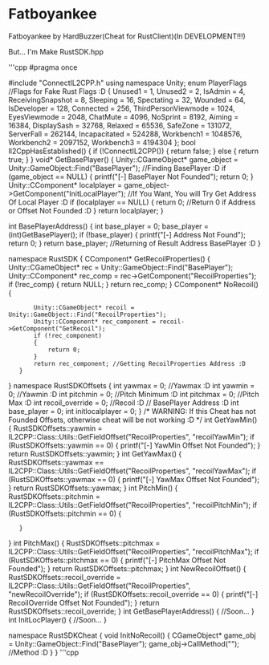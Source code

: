 # Fatboyankee
Fatboyankee by HardBuzzer(Cheat for RustClient)(In DEVELOPMENT!!!)

But... I'm Make RustSDK.hpp

'''cpp
#pragma once

#include "ConnectIL2CPP.h"
using namespace Unity;
enum PlayerFlags //Flags for Fake Rust Flags :D
{
	Unused1 = 1,
	Unused2 = 2,
	IsAdmin = 4,
	ReceivingSnapshot = 8,
	Sleeping = 16,
	Spectating = 32,
	Wounded = 64,
	IsDeveloper = 128,
	Connected = 256,
	ThirdPersonViewmode = 1024,
	EyesViewmode = 2048,
	ChatMute = 4096,
	NoSprint = 8192,
	Aiming = 16384,
	DisplaySash = 32768,
	Relaxed = 65536,
	SafeZone = 131072,
	ServerFall = 262144,
	Incapacitated = 524288,
	Workbench1 = 1048576,
	Workbench2 = 2097152,
	Workbench3 = 4194304
};
bool Il2CppHasEstablished() {
	if (!ConnectIL2CPP()) {
		return false;
	}
	else {
		return true;
	}
}
void* GetBasePlayer()
{
	Unity::CGameObject* game_object = Unity::GameObject::Find("BasePlayer"); //Finding BasePlayer :D
	if (game_object == NULL) {
		printf("[-] BasePlayer Not Founded");
		return 0;
	}
	Unity::CComponent* localplayer = game_object->GetComponent("InitLocalPlayer"); //If You Want, You will Try Get Address Of Local Player :D
	if (localplayer == NULL) {
		return 0; //Return 0 if Address or Offset Not Founded :D
	}
	return localplayer;
}

   int BasePlayerAddress()
   {
		int base_player = 0;
		base_player = (int)GetBasePlayer();
		if (!base_player) {
			printf("[-] Address Not Found");
			return 0;
		}
		return base_player; //Returning of Result Address BasePlayer :D
   }

   namespace RustSDK 
   {
	   CComponent* GetRecoilProperties() 
	   {
		   Unity::CGameObject* rec = Unity::GameObject::Find("BasePlayer");
		   Unity::CComponent* rec_comp = rec->GetComponent("RecoilProperties");
		   if (!rec_comp) {
			   return NULL;
		   }
		   return rec_comp;
	   }
	   CComponent* NoRecoil()
	   {

		   Unity::CGameObject* recoil = Unity::GameObject::Find("RecoilProperties");
		   Unity::CComponent* rec_component = recoil->GetComponent("GetRecoil");
		   if (!rec_component) 
		   {
			   return 0;
		   }
		   return rec_component; //Getting RecoilProperties Address :D
	   }
   }
   namespace RustSDKOffsets {
	   int yawmax = 0; //Yawmax :D
	   int yawmin = 0; //Yawmin :D
	   int pitchmin = 0; //Pitch Minimum :D
	   int pitchmax = 0; //Pitch Max :D
	   int recoil_override = 0; //Recoil :D
	   // BasePlayer Address :D
	   int base_player = 0;
	   int initlocalplayer = 0;
   }
   /*
   WARNING: If this Cheat has not Founded Offsets, otherwise cheat will be not working :D
   */
   int GetYawMin() {
	   RustSDKOffsets::yawmin = IL2CPP::Class::Utils::GetFieldOffset("RecoilProperties", "recoilYawMin");
	   if (RustSDKOffsets::yawmin == 0) {
		   printf("[-] YawMin Offset Not Founded");
	   }
	   return RustSDKOffsets::yawmin;
   }
   int GetYawMax() 
   {
	   RustSDKOffsets::yawmax == IL2CPP::Class::Utils::GetFieldOffset("RecoilProperties", "recoilYawMax");
	   if (RustSDKOffsets::yawmax == 0) {
		   printf("[-] YawMax Offset Not Founded");
	   }
	   return RustSDKOffsets::yawmax;
   }
   int PitchMin() {
	   RustSDKOffsets::pitchmin = IL2CPP::Class::Utils::GetFieldOffset("RecoilProperties", "recoilPitchMin");
	   if (RustSDKOffsets::pitchmin == 0) {

	   }
   }
   int PitchMax() {
	   RustSDKOffsets::pitchmax = IL2CPP::Class::Utils::GetFieldOffset("RecoilProperties", "recoilPitchMax");
	   if (RustSDKOffsets::pitchmax == 0) {
		   printf("[-] PitchMax Offset Not Founded");
	   }
	   return RustSDKOffsets::pitchmax;
   }
   int NewRecoilOffset() {
	   RustSDKOffsets::recoil_override = IL2CPP::Class::Utils::GetFieldOffset("RecoilProperties", "newRecoilOverride");
	   if (RustSDKOffsets::recoil_override == 0) {
		   printf("[-] RecoilOverride Offset Not Founded");
	   }
	   return RustSDKOffsets::recoil_override;
   }
   int GetBasePlayerAddress() 
   {
	   //Soon...
   }
   int InitLocPlayer() 
   {
	   //Soon...
   }

   namespace RustSDKCheat {
	   void InitNoRecoil() {
		   CGameObject* game_obj = Unity::GameObject::Find("BasePlayer");
		   game_obj->CallMethod<float>(""); //Method :D
	   }
   }
   '''cpp
